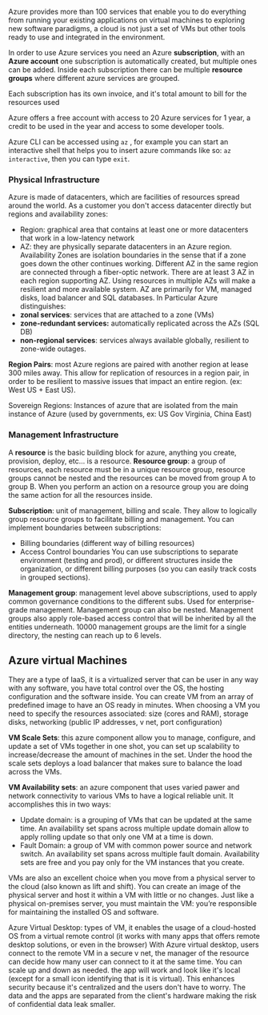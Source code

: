 Azure provides more than 100 services that enable you to do everything from running your existing applications on virtual machines to exploring new software paradigms, a cloud is not just a set of VMs but other tools ready to use and integrated in the environment.

In order to use Azure services you need an Azure **subscription**, with an **Azure account** one subscription is automatically created, but multiple ones can be added. Inside each subscription there can be multiple **resource groups** where different azure services are grouped.

Each subscription has its own invoice, and it's total amount to bill for the resources used

Azure offers a free account with access to 20 Azure services for 1 year, a credit to be used in the year and access to some developer tools.

Azure CLI can be accessed using `az` , for example you can start an interactive shell that helps you to insert azure commands like so:
`az interactive`, then you can type `exit`.

### Physical Infrastructure
Azure is made of datacenters, which are facilities of resources spread around the world. As a customer you don't access datacenter directly but regions and availability zones:
- Region: graphical area that contains at least one or more datacenters that work in a low-latency network
- AZ: they are physically separate datacenters in an Azure region. Availability Zones are isolation boundaries in the sense that if a zone goes down the other continues working. Different AZ in the same region are connected through a fiber-optic network. 
  There are at least 3 AZ in each region supporting AZ.
Using resources in multiple AZs will make a resilient and more available system. AZ are primarily for VM, managed disks, load balancer and SQL databases.
In Particular Azure distinguishes:
- **zonal services**: services that are attached to a zone (VMs)
- **zone-redundant services:** automatically replicated across the AZs (SQL DB)
- **non-regional services**: services always available globally, resilient to zone-wide outages.

**Region Pairs**: most Azure regions are paired with another region at lease 300 miles away. This allow for replication of resources in a region pair, in order to be resilient to massive issues that impact an entire region. (ex: West US + East US).

Sovereign Regions: Instances of azure that are isolated from the main instance of Azure (used by governments, ex: US Gov Virginia, China East)

### Management Infrastructure
A **resource** is the basic building block for azure, anything you create, provision, deploy, etc... is a resource.
**Resource group**: a group of resources, each resource must be in a unique resource group, resource groups cannot be nested and the resources can be moved from group A to group B.
When you perform an action on a resource group you are doing the same action for all the resources inside.

**Subscription**: unit of management, billing and scale. They allow to logically group resource groups to facilitate billing and management. You can implement boundaries between subscriptions:
- Billing boundaries (different way of billing resources)
- Access Control boundaries
You can use subscriptions to separate environment (testing and prod), or different structures inside the organization, or different billing purposes (so you can easily track costs in grouped sections).

**Management group**: management level above subscriptions, used to apply common governance conditions to the different subs. Used for enterprise-grade management. Management group can also be nested. Management groups also apply role-based access control that will be inherited by all the entities underneath. 10000 management groups are the limit for a single directory, the nesting can reach up to 6 levels.

## Azure virtual Machines
They are a type of IaaS, it is a virtualized server that can be user in any way with any software, you have total control over the OS, the hosting configuration and the software inside. You can create VM from an array of predefined image to have an OS ready in minutes. When choosing a VM you need to specify the resources associated: size (cores and RAM), storage disks, networking (public IP addresses, v net, port configuration)

**VM Scale Sets**: this azure component allow you to manage, configure, and update a set of VMs together in one shot, you can set up scalability to increase/decrease the amount of machines in the set. Under the hood the scale sets deploys a load balancer that makes sure to balance the load across the VMs.

**VM Availability sets**: an azure component that uses varied pawer and network connectivity to various VMs to have a logical reliable unit. It accomplishes this in two ways:
- Update domain: is a grouping of VMs that can be updated at the same time. An availability set spans across multiple update domain allow to apply rolling update so that only one VM at a time is down.
- Fault Domain: a group of VM with common power source and network switch. An availability set spans across multiple fault domain.
Availability sets are free and you pay only for the VM instances that you create.

VMs are also an excellent choice when you move from a physical server to the cloud (also known as lift and shift). You can create an image of the physical server and host it within a VM with little or no changes. Just like a physical on-premises server, you must maintain the VM: you’re responsible for maintaining the installed OS and software.

Azure Virtual Desktop: types of VM, it enables the usage of a cloud-hosted OS from a virtual remote control (it works with many apps that offers remote desktop solutions, or even in the browser) With Azure virtual desktop, users connect to the remote VM in a secure v net, the manager of the resource can decide how many user can connect to it at the same time.
You can scale up and down as needed. the app will work and look like it's local (except for a small icon identifying that is it is virtual). This enhances security because it's centralized and the users don't have to worry. The data and the apps are separated from the client's hardware making the risk of confidential data leak smaller.